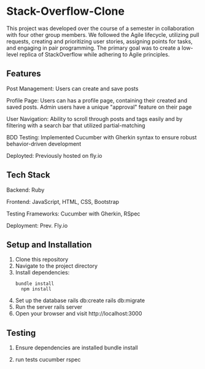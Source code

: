 # Stack-Overflow-Clone

This project was developed over the course of a semester in collaboration with four other group members. We followed the Agile lifecycle, utilizing pull requests, creating and prioritizing user stories, assigning points for tasks, and engaging in pair programming. The primary goal was to create a low-level replica of StackOverflow while adhering to Agile principles. 

## Features

Post Management: Users can create and save posts

Profile Page: Users can has a profile page, containing their created and saved posts. Admin users have a unique "approval" feature on their page

User Navigation: Ability to scroll through posts and tags easily and by filtering with a search bar that utilized partial-matching

BDD Testing: Implemented Cucumber with Gherkin syntax to ensure robust behavior-driven development 

Deployted: Previously hosted on fly.io

## Tech Stack 

Backend: Ruby

Frontend: JavaScript, HTML, CSS, Bootstrap

Testing Frameworks: Cucumber with Gherkin, RSpec

Deployment: Prev. Fly.io

## Setup and Installation

1. Clone this repository
2. Navigate to the project directory
3. Install dependencies:
   ```
   bundle install
     npm install 

4. Set up the database
   rails db:create
   rails db:migrate
6. Run the server
   rails server
7. Open your browser and visit http://localhost:3000

## Testing 
1. Ensure dependencies are installed
   bundle install

2. run tests
   cucumber
   rspec
